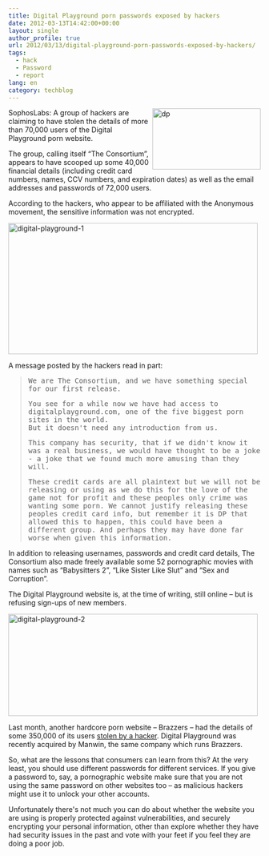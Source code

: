 ```yaml
---
title: Digital Playground porn passwords exposed by hackers
date: 2012-03-13T14:42:00+00:00
layout: single
author_profile: true
url: 2012/03/13/digital-playground-porn-passwords-exposed-by-hackers/
tags:
  - hack
  - Password
  - report
lang: en
category: techblog
---
```

[<img title="dp" border="0" alt="dp" align="right" src="http://lh5.ggpht.com/-TOpL1bQL89w/T19U23PucgI/AAAAAAAAFKE/t8BVVOivJUk/dp_thumb.jpg?imgmax=800" width="216" height="122" />](http://lh3.ggpht.com/-3gl3VxJsCR4/T19UrRiKtNI/AAAAAAAAFJ8/CzG5C7IZmU4/s1600-h/dp%25255B2%25255D.jpg)SophosLabs: A group of hackers are claiming to have stolen the details of more than 70,000 users of the Digital Playground porn website. 

The group, calling itself &#8220;The Consortium&#8221;, appears to have scooped up some 40,000 financial details (including credit card numbers, names, CCV numbers, and expiration dates) as well as the email addresses and passwords of 72,000 users. 

According to the hackers, who appear to be affiliated with the Anonymous movement, the sensitive information was not encrypted. 

[<img title="digital-playground-1" border="0" alt="digital-playground-1" src="http://lh4.ggpht.com/-DhEc7QgvnuM/T19VdFa0ynI/AAAAAAAAFKU/huAiIrYHJqk/digital-playground-1_thumb%25255B2%25255D.jpg?imgmax=800" width="498" height="262" />](http://lh4.ggpht.com/-Tym4U2lgnUw/T19VQsG6O1I/AAAAAAAAFKM/iPcLKgl4Imo/s1600-h/digital-playground-1%25255B4%25255D.jpg) 

A message posted by the hackers read in part: 

> <tt>We are The Consortium, and we have something special for our first release. </tt> 
> 
> <tt>You see for a while now we have had access to digitalplayground.com, one of the five biggest porn sites in the world.</tt>  
> <tt>But it doesn't need any introduction from us.</tt> 
> 
> <tt>This company has security, that if we didn't know it was a real business, we would have thought to be a joke - a joke that we found much more amusing than they will.</tt> 
> 
> <tt>These credit cards are all plaintext but we will not be releasing or using as we do this for the love of the game not for profit and these peoples only crime was wanting some porn. We cannot justify releasing these peoples credit card info, but remember it is DP that allowed this to happen, this could have been a different group. And perhaps they may have done far worse when given this information. </tt>

In addition to releasing usernames, passwords and credit card details, The Consortium also made freely available some 52 pornographic movies with names such as &#8220;Babysitters 2&#8221;, &#8220;Like Sister Like Slut&#8221; and &#8220;Sex and Corruption&#8221;. 

The Digital Playground website is, at the time of writing, still online &#8211; but is refusing sign-ups of new members. 

[<img title="digital-playground-2" border="0" alt="digital-playground-2" src="http://lh4.ggpht.com/-vsWi4dKISEM/T19VxF1Yj-I/AAAAAAAAFKk/VFJc8TGEsAI/digital-playground-2_thumb%25255B2%25255D.jpg?imgmax=800" width="498" height="204" />](http://lh6.ggpht.com/-Jx-KvETyHH4/T19VorqcNmI/AAAAAAAAFKc/hIVvKm7hesA/s1600-h/digital-playground-2%25255B4%25255D.jpg) 

Last month, another hardcore porn website &#8211; Brazzers &#8211; had the details of some 350,000 of its users <a href="/2012/02/350000-users-exposed-by-hacking-porn.html" target="_blank">stolen by a hacker</a>. Digital Playground was recently acquired by Manwin, the same company which runs Brazzers. 

So, what are the lessons that consumers can learn from this? At the very least, you should use different passwords for different services. If you give a password to, say, a pornographic website make sure that you are not using the same password on other websites too &#8211; as malicious hackers might use it to unlock your other accounts. 

Unfortunately there's not much you can do about whether the website you are using is properly protected against vulnerabilities, and securely encrypting your personal information, other than explore whether they have had security issues in the past and vote with your feet if you feel they are doing a poor job.